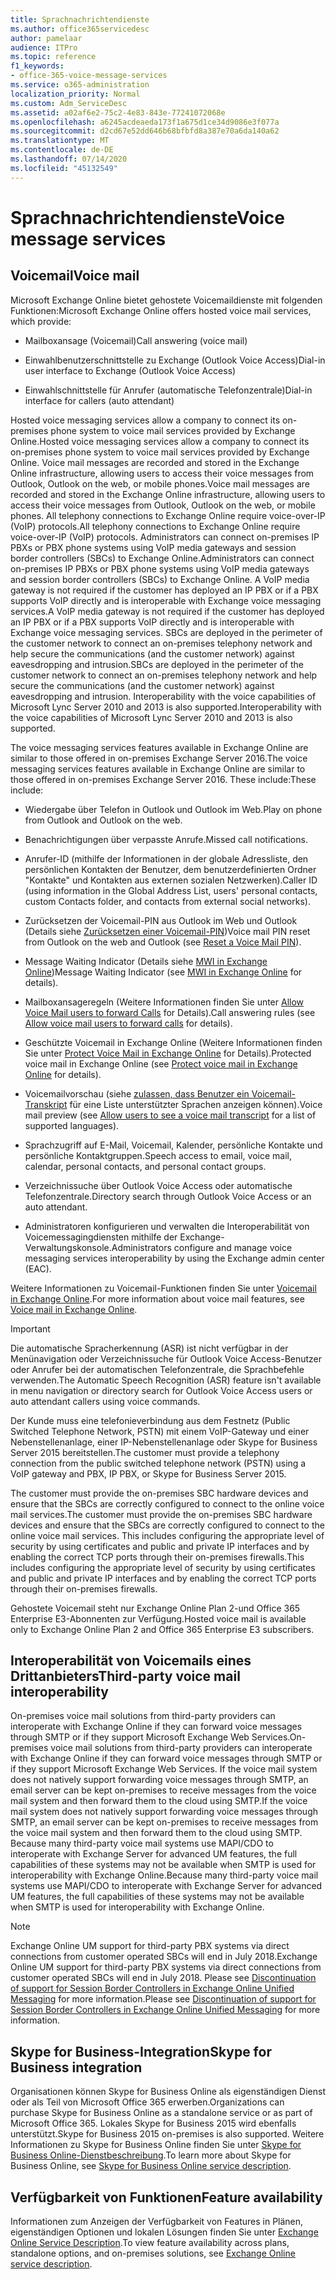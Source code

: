 ```yaml
---
title: Sprachnachrichtendienste
ms.author: office365servicedesc
author: pamelaar
audience: ITPro
ms.topic: reference
f1_keywords:
- office-365-voice-message-services
ms.service: o365-administration
localization_priority: Normal
ms.custom: Adm_ServiceDesc
ms.assetid: a02af6e2-75c2-4e83-843e-77241072068e
ms.openlocfilehash: a6245acdeaeda173f1a675d1ce34d9086e3f077a
ms.sourcegitcommit: d2cd67e52dd646b68bfbfd8a387e70a6da140a62
ms.translationtype: MT
ms.contentlocale: de-DE
ms.lasthandoff: 07/14/2020
ms.locfileid: "45132549"
---
```

# <a name="voice-message-services"></a><span data-ttu-id="208b4-102">Sprachnachrichtendienste</span><span class="sxs-lookup"><span data-stu-id="208b4-102">Voice message services</span></span>

## <a name="voice-mail"></a><span data-ttu-id="208b4-103">Voicemail</span><span class="sxs-lookup"><span data-stu-id="208b4-103">Voice mail</span></span>

<span data-ttu-id="208b4-104">Microsoft Exchange Online bietet gehostete Voicemaildienste mit folgenden Funktionen:</span><span class="sxs-lookup"><span data-stu-id="208b4-104">Microsoft Exchange Online offers hosted voice mail services, which provide:</span></span>
  
- <span data-ttu-id="208b4-105">Mailboxansage (Voicemail)</span><span class="sxs-lookup"><span data-stu-id="208b4-105">Call answering (voice mail)</span></span>
    
- <span data-ttu-id="208b4-106">Einwahlbenutzerschnittstelle zu Exchange (Outlook Voice Access)</span><span class="sxs-lookup"><span data-stu-id="208b4-106">Dial-in user interface to Exchange (Outlook Voice Access)</span></span>
    
- <span data-ttu-id="208b4-107">Einwahlschnittstelle für Anrufer (automatische Telefonzentrale)</span><span class="sxs-lookup"><span data-stu-id="208b4-107">Dial-in interface for callers (auto attendant)</span></span>
    
<span data-ttu-id="208b4-108">Hosted voice messaging services allow a company to connect its on-premises phone system to voice mail services provided by Exchange Online.</span><span class="sxs-lookup"><span data-stu-id="208b4-108">Hosted voice messaging services allow a company to connect its on-premises phone system to voice mail services provided by Exchange Online.</span></span> <span data-ttu-id="208b4-109">Voice mail messages are recorded and stored in the Exchange Online infrastructure, allowing users to access their voice messages from Outlook, Outlook on the web, or mobile phones.</span><span class="sxs-lookup"><span data-stu-id="208b4-109">Voice mail messages are recorded and stored in the Exchange Online infrastructure, allowing users to access their voice messages from Outlook, Outlook on the web, or mobile phones.</span></span> <span data-ttu-id="208b4-110">All telephony connections to Exchange Online require voice-over-IP (VoIP) protocols.</span><span class="sxs-lookup"><span data-stu-id="208b4-110">All telephony connections to Exchange Online require voice-over-IP (VoIP) protocols.</span></span> <span data-ttu-id="208b4-111">Administrators can connect on-premises IP PBXs or PBX phone systems using VoIP media gateways and session border controllers (SBCs) to Exchange Online.</span><span class="sxs-lookup"><span data-stu-id="208b4-111">Administrators can connect on-premises IP PBXs or PBX phone systems using VoIP media gateways and session border controllers (SBCs) to Exchange Online.</span></span> <span data-ttu-id="208b4-112">A VoIP media gateway is not required if the customer has deployed an IP PBX or if a PBX supports VoIP directly and is interoperable with Exchange voice messaging services.</span><span class="sxs-lookup"><span data-stu-id="208b4-112">A VoIP media gateway is not required if the customer has deployed an IP PBX or if a PBX supports VoIP directly and is interoperable with Exchange voice messaging services.</span></span> <span data-ttu-id="208b4-113">SBCs are deployed in the perimeter of the customer network to connect an on-premises telephony network and help secure the communications (and the customer network) against eavesdropping and intrusion.</span><span class="sxs-lookup"><span data-stu-id="208b4-113">SBCs are deployed in the perimeter of the customer network to connect an on-premises telephony network and help secure the communications (and the customer network) against eavesdropping and intrusion.</span></span> <span data-ttu-id="208b4-114">Interoperability with the voice capabilities of Microsoft Lync Server 2010 and 2013 is also supported.</span><span class="sxs-lookup"><span data-stu-id="208b4-114">Interoperability with the voice capabilities of Microsoft Lync Server 2010 and 2013 is also supported.</span></span>
  
<span data-ttu-id="208b4-115">The voice messaging services features available in Exchange Online are similar to those offered in on-premises Exchange Server 2016.</span><span class="sxs-lookup"><span data-stu-id="208b4-115">The voice messaging services features available in Exchange Online are similar to those offered in on-premises Exchange Server 2016.</span></span> <span data-ttu-id="208b4-116">These include:</span><span class="sxs-lookup"><span data-stu-id="208b4-116">These include:</span></span>
  
- <span data-ttu-id="208b4-117">Wiedergabe über Telefon in Outlook und Outlook im Web.</span><span class="sxs-lookup"><span data-stu-id="208b4-117">Play on phone from Outlook and Outlook on the web.</span></span>
    
- <span data-ttu-id="208b4-118">Benachrichtigungen über verpasste Anrufe.</span><span class="sxs-lookup"><span data-stu-id="208b4-118">Missed call notifications.</span></span>
    
- <span data-ttu-id="208b4-119">Anrufer-ID (mithilfe der Informationen in der globale Adressliste, den persönlichen Kontakten der Benutzer, dem benutzerdefinierten Ordner "Kontakte" und Kontakten aus externen sozialen Netzwerken).</span><span class="sxs-lookup"><span data-stu-id="208b4-119">Caller ID (using information in the Global Address List, users' personal contacts, custom Contacts folder, and contacts from external social networks).</span></span>
    
- <span data-ttu-id="208b4-120">Zurücksetzen der Voicemail-PIN aus Outlook im Web und Outlook (Details siehe [Zurücksetzen einer Voicemail-PIN](https://go.microsoft.com/fwlink/p/?LinkId=286328))</span><span class="sxs-lookup"><span data-stu-id="208b4-120">Voice mail PIN reset from Outlook on the web and Outlook (see [Reset a Voice Mail PIN](https://go.microsoft.com/fwlink/p/?LinkId=286328)).</span></span>
    
- <span data-ttu-id="208b4-121">Message Waiting Indicator (Details siehe [MWI in Exchange Online](https://go.microsoft.com/fwlink/p/?LinkId=271794))</span><span class="sxs-lookup"><span data-stu-id="208b4-121">Message Waiting Indicator (see [MWI in Exchange Online](https://go.microsoft.com/fwlink/p/?LinkId=271794) for details).</span></span> 
    
- <span data-ttu-id="208b4-122">Mailboxansageregeln (Weitere Informationen finden Sie unter [Allow Voice Mail users to forward Calls](https://go.microsoft.com/fwlink/p/?LinkId=271795) for Details).</span><span class="sxs-lookup"><span data-stu-id="208b4-122">Call answering rules (see [Allow voice mail users to forward calls](https://go.microsoft.com/fwlink/p/?LinkId=271795) for details).</span></span>
    
- <span data-ttu-id="208b4-123">Geschützte Voicemail in Exchange Online (Weitere Informationen finden Sie unter [Protect Voice Mail in Exchange Online](https://go.microsoft.com/fwlink/p/?LinkId=271796) for Details).</span><span class="sxs-lookup"><span data-stu-id="208b4-123">Protected voice mail in Exchange Online (see [Protect voice mail in Exchange Online](https://go.microsoft.com/fwlink/p/?LinkId=271796) for details).</span></span>
    
- <span data-ttu-id="208b4-124">Voicemailvorschau (siehe [zulassen, dass Benutzer ein Voicemail-Transkript](https://go.microsoft.com/fwlink/p/?LinkId=271797) für eine Liste unterstützter Sprachen anzeigen können).</span><span class="sxs-lookup"><span data-stu-id="208b4-124">Voice mail preview (see [Allow users to see a voice mail transcript](https://go.microsoft.com/fwlink/p/?LinkId=271797) for a list of supported languages).</span></span>
    
- <span data-ttu-id="208b4-125">Sprachzugriff auf E-Mail, Voicemail, Kalender, persönliche Kontakte und persönliche Kontaktgruppen.</span><span class="sxs-lookup"><span data-stu-id="208b4-125">Speech access to email, voice mail, calendar, personal contacts, and personal contact groups.</span></span>
    
- <span data-ttu-id="208b4-126">Verzeichnissuche über Outlook Voice Access oder automatische Telefonzentrale.</span><span class="sxs-lookup"><span data-stu-id="208b4-126">Directory search through Outlook Voice Access or an auto attendant.</span></span>
    
- <span data-ttu-id="208b4-127">Administratoren konfigurieren und verwalten die Interoperabilität von Voicemessagingdiensten mithilfe der Exchange-Verwaltungskonsole.</span><span class="sxs-lookup"><span data-stu-id="208b4-127">Administrators configure and manage voice messaging services interoperability by using the Exchange admin center (EAC).</span></span>
    
<span data-ttu-id="208b4-128">Weitere Informationen zu Voicemail-Funktionen finden Sie unter [Voicemail in Exchange Online](https://go.microsoft.com/fwlink/p/?LinkId=271798).</span><span class="sxs-lookup"><span data-stu-id="208b4-128">For more information about voice mail features, see [Voice mail in Exchange Online](https://go.microsoft.com/fwlink/p/?LinkId=271798).</span></span>
  
> [!IMPORTANT]
> <span data-ttu-id="208b4-129">Die automatische Spracherkennung (ASR) ist nicht verfügbar in der Menünavigation oder Verzeichnissuche für Outlook Voice Access-Benutzer oder Anrufer bei der automatischen Telefonzentrale, die Sprachbefehle verwenden.</span><span class="sxs-lookup"><span data-stu-id="208b4-129">The Automatic Speech Recognition (ASR) feature isn't available in menu navigation or directory search for Outlook Voice Access users or auto attendant callers using voice commands.</span></span> 
>
> <span data-ttu-id="208b4-130">Der Kunde muss eine telefonieverbindung aus dem Festnetz (Public Switched Telephone Network, PSTN) mit einem VoIP-Gateway und einer Nebenstellenanlage, einer IP-Nebenstellenanlage oder Skype for Business Server 2015 bereitstellen.</span><span class="sxs-lookup"><span data-stu-id="208b4-130">The customer must provide a telephony connection from the public switched telephone network (PSTN) using a VoIP gateway and PBX, IP PBX, or Skype for Business Server 2015.</span></span> 
>
> <span data-ttu-id="208b4-131">The customer must provide the on-premises SBC hardware devices and ensure that the SBCs are correctly configured to connect to the online voice mail services.</span><span class="sxs-lookup"><span data-stu-id="208b4-131">The customer must provide the on-premises SBC hardware devices and ensure that the SBCs are correctly configured to connect to the online voice mail services.</span></span> <span data-ttu-id="208b4-132">This includes configuring the appropriate level of security by using certificates and public and private IP interfaces and by enabling the correct TCP ports through their on-premises firewalls.</span><span class="sxs-lookup"><span data-stu-id="208b4-132">This includes configuring the appropriate level of security by using certificates and public and private IP interfaces and by enabling the correct TCP ports through their on-premises firewalls.</span></span> 
>
> <span data-ttu-id="208b4-133">Gehostete Voicemail steht nur Exchange Online Plan 2-und Office 365 Enterprise E3-Abonnenten zur Verfügung.</span><span class="sxs-lookup"><span data-stu-id="208b4-133">Hosted voice mail is available only to Exchange Online Plan 2 and Office 365 Enterprise E3 subscribers.</span></span> 
  
## <a name="third-party-voice-mail-interoperability"></a><span data-ttu-id="208b4-134">Interoperabilität von Voicemails eines Drittanbieters</span><span class="sxs-lookup"><span data-stu-id="208b4-134">Third-party voice mail interoperability</span></span>

<span data-ttu-id="208b4-135">On-premises voice mail solutions from third-party providers can interoperate with Exchange Online if they can forward voice messages through SMTP or if they support Microsoft Exchange Web Services.</span><span class="sxs-lookup"><span data-stu-id="208b4-135">On-premises voice mail solutions from third-party providers can interoperate with Exchange Online if they can forward voice messages through SMTP or if they support Microsoft Exchange Web Services.</span></span> <span data-ttu-id="208b4-136">If the voice mail system does not natively support forwarding voice messages through SMTP, an email server can be kept on-premises to receive messages from the voice mail system and then forward them to the cloud using SMTP.</span><span class="sxs-lookup"><span data-stu-id="208b4-136">If the voice mail system does not natively support forwarding voice messages through SMTP, an email server can be kept on-premises to receive messages from the voice mail system and then forward them to the cloud using SMTP.</span></span> <span data-ttu-id="208b4-137">Because many third-party voice mail systems use MAPI/CDO to interoperate with Exchange Server for advanced UM features, the full capabilities of these systems may not be available when SMTP is used for interoperability with Exchange Online.</span><span class="sxs-lookup"><span data-stu-id="208b4-137">Because many third-party voice mail systems use MAPI/CDO to interoperate with Exchange Server for advanced UM features, the full capabilities of these systems may not be available when SMTP is used for interoperability with Exchange Online.</span></span>
  
> [!NOTE]
> <span data-ttu-id="208b4-138">Exchange Online UM support for third-party PBX systems via direct connections from customer operated SBCs will end in July 2018.</span><span class="sxs-lookup"><span data-stu-id="208b4-138">Exchange Online UM support for third-party PBX systems via direct connections from customer operated SBCs will end in July 2018.</span></span> <span data-ttu-id="208b4-139">Please see [Discontinuation of support for Session Border Controllers in Exchange Online Unified Messaging](https://techcommunity.microsoft.com/t5/Exchange-Team-Blog/Discontinuation-of-support-for-Session-Border-Controllers-in/ba-p/607117) for more information.</span><span class="sxs-lookup"><span data-stu-id="208b4-139">Please see [Discontinuation of support for Session Border Controllers in Exchange Online Unified Messaging](https://techcommunity.microsoft.com/t5/Exchange-Team-Blog/Discontinuation-of-support-for-Session-Border-Controllers-in/ba-p/607117) for more information.</span></span> 
  
## <a name="skype-for-business-integration"></a><span data-ttu-id="208b4-140">Skype for Business-Integration</span><span class="sxs-lookup"><span data-stu-id="208b4-140">Skype for Business integration</span></span>

<span data-ttu-id="208b4-141">Organisationen können Skype for Business Online als eigenständigen Dienst oder als Teil von Microsoft Office 365 erwerben.</span><span class="sxs-lookup"><span data-stu-id="208b4-141">Organizations can purchase Skype for Business Online as a standalone service or as part of Microsoft Office 365.</span></span> <span data-ttu-id="208b4-142">Lokales Skype for Business 2015 wird ebenfalls unterstützt.</span><span class="sxs-lookup"><span data-stu-id="208b4-142">Skype for Business 2015 on-premises is also supported.</span></span> <span data-ttu-id="208b4-143">Weitere Informationen zu Skype for Business Online finden Sie unter [Skype for Business Online-Dienstbeschreibung](../skype-for-business-online-service-description/skype-for-business-online-service-description.md).</span><span class="sxs-lookup"><span data-stu-id="208b4-143">To learn more about Skype for Business Online, see [Skype for Business Online service description](../skype-for-business-online-service-description/skype-for-business-online-service-description.md).</span></span>
  
## <a name="feature-availability"></a><span data-ttu-id="208b4-144">Verfügbarkeit von Funktionen</span><span class="sxs-lookup"><span data-stu-id="208b4-144">Feature availability</span></span>

<span data-ttu-id="208b4-145">Informationen zum Anzeigen der Verfügbarkeit von Features in Plänen, eigenständigen Optionen und lokalen Lösungen finden Sie unter [Exchange Online Service Description](exchange-online-service-description.md).</span><span class="sxs-lookup"><span data-stu-id="208b4-145">To view feature availability across plans, standalone options, and on-premises solutions, see [Exchange Online service description](exchange-online-service-description.md).</span></span>
  

